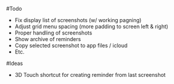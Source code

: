 #Todo

* Fix display list of screenshots (w/ working pagning)
* Adjust grid menu spacing (more padding to screen left & right)
* Proper handling of screenshots
* Show archive of reminders
* Copy selected screenshot to app files / icloud
* Etc.


#Ideas

* 3D Touch shortcut for creating reminder from last screenshot